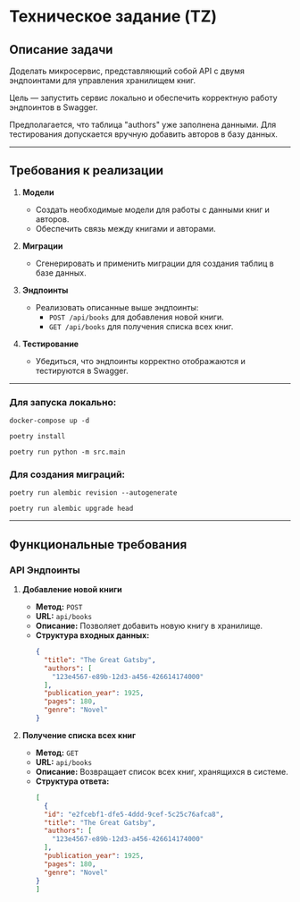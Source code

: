 # Техническое задание (TZ)

## Описание задачи

Доделать микросервис, представляющий собой API с двумя эндпоинтами для управления хранилищем книг.

Цель — запустить сервис локально и обеспечить корректную работу эндпоинтов в Swagger.

Предполагается, что таблица "authors" уже заполнена данными. 
Для тестирования допускается вручную добавить авторов в базу данных.


---

## Требования к реализации

1. **Модели**
   - Создать необходимые модели для работы с данными книг и авторов.
   - Обеспечить связь между книгами и авторами.

2. **Миграции**
   - Сгенерировать и применить миграции для создания таблиц в базе данных.

3. **Эндпоинты**
   - Реализовать описанные выше эндпоинты:
     - `POST /api/books` для добавления новой книги.
     - `GET /api/books` для получения списка всех книг.

4. **Тестирование**
   - Убедиться, что эндпоинты корректно отображаются и тестируются в Swagger.

---

###  Для запуска локально:

`docker-compose up -d`

`poetry install`

`poetry run python -m src.main`

### Для создания миграций:

`poetry run alembic revision --autogenerate`

`poetry run alembic upgrade head`

---

## Функциональные требования

### API Эндпоинты

1. **Добавление новой книги**
   - **Метод:** `POST`
   - **URL:** `api/books`
   - **Описание:** Позволяет добавить новую книгу в хранилище.
   - **Структура входных данных:**
     ```json
     {
       "title": "The Great Gatsby",
       "authors": [
         "123e4567-e89b-12d3-a456-426614174000"
       ],
       "publication_year": 1925,
       "pages": 180,
       "genre": "Novel"
     }
     ```

2. **Получение списка всех книг**
   - **Метод:** `GET`
   - **URL:** `api/books`
   - **Описание:** Возвращает список всех книг, хранящихся в системе.
   - **Структура ответа:**
     ```json
     [
       {
       "id": "e2fcebf1-dfe5-4ddd-9cef-5c25c76afca8",
       "title": "The Great Gatsby",
       "authors": [
         "123e4567-e89b-12d3-a456-426614174000"
       ],
       "publication_year": 1925,
       "pages": 180,
       "genre": "Novel"
     }
     ]
     ```
